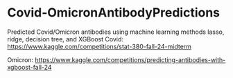 # Covid-OmicronAntibodyPredictions
Predicted Covid/Omicron antibodies using machine learning methods lasso, ridge, decision tree, and XGBoost
Covid: https://www.kaggle.com/competitions/stat-380-fall-24-midterm

Omicron: https://www.kaggle.com/competitions/predicting-antibodies-with-xgboost-fall-24
